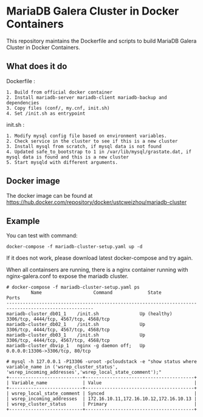 # MariaDB Galera Cluster in Docker Containers

This repository maintains the Dockerfile and scripts to build MariaDB Galera Cluster in Docker Containers.

## What does it do

Dockerfile : 

    1. Build from official docker container
    2. Install mariadb-server mariadb-client mariadb-backup and dependencies
    3. Copy files (conf/, my.cnf, init.sh)
    4. Set /init.sh as entrypoint

init.sh :

    1. Modify mysql config file based on environment variables.
    2. Check service in the cluster to see if this is a new cluster
    3. Install mysql from scratch, if mysql data is not found
    4. Updated safe_to_bootstrap to 1 in /var/lib/mysql/grastate.dat, if mysql data is found and this is a new cluster
    5. Start mysqld with different arguments.

## Docker image
 The docker image can be found at https://hub.docker.com/repository/docker/ustcweizhou/mariadb-cluster

## Example

You can test with command:

    docker-compose -f mariadb-cluster-setup.yaml up -d

If it does not work, please download latest docker-compose and try again.

When all containsers are running, there is a nginx container running with nginx-galera.conf to expose the mariadb cluster.

    # docker-compose -f mariadb-cluster-setup.yaml ps
             Name                   Command             State                       Ports
    ------------------------------------------------------------------------------------------------------
    mariadb-cluster_db01_1    /init.sh               Up (healthy)   3306/tcp, 4444/tcp, 4567/tcp, 4568/tcp
    mariadb-cluster_db02_1    /init.sh               Up             3306/tcp, 4444/tcp, 4567/tcp, 4568/tcp
    mariadb-cluster_db03_1    /init.sh               Up             3306/tcp, 4444/tcp, 4567/tcp, 4568/tcp
    mariadb-cluster_dbvip_1   nginx -g daemon off;   Up             0.0.0.0:13306->3306/tcp, 80/tcp

    # mysql -h 127.0.0.1 -P13306 -uroot -pcloudstack -e "show status where variable_name in ('wsrep_cluster_status', 'wsrep_incoming_addresses','wsrep_local_state_comment');"
    +---------------------------+----------------------------------------+
    | Variable_name             | Value                                  |
    +---------------------------+----------------------------------------+
    | wsrep_local_state_comment | Synced                                 |
    | wsrep_incoming_addresses  | 172.16.10.11,172.16.10.12,172.16.10.13 |
    | wsrep_cluster_status      | Primary                                |
    +---------------------------+----------------------------------------+

